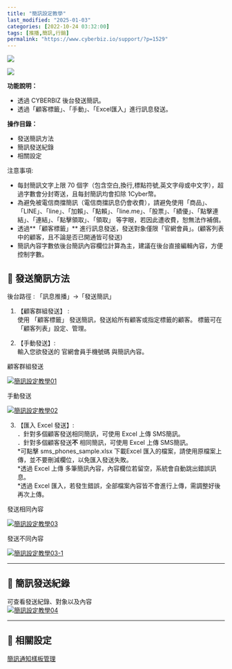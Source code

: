 ```yaml
---
title: "簡訊設定教學"
last_modified: "2025-01-03"
categories: [2022-10-24 03:32:00]
tags: [推播,簡訊,行銷]
permalink: "https://www.cyberbiz.io/support/?p=1529"
---
```


![](https://www.cyberbiz.io/support/wp-content/uploads/適用站別.png)

[![](https://www.cyberbiz.io/support/wp-content/uploads/台灣站.png)](https://www.cyberbiz.io/support/?page_id=2490)

**功能說明：**  

* 透過 CYBERBIZ 後台發送簡訊。
* 透過「顧客標籤」、「手動」、「Excel匯入」進行訊息發送。

**操作目錄：**

* 發送簡訊方法
* 簡訊發送紀錄
* 相關設定

注意事項:  

* 每封簡訊文字上限 70 個字（包含空白,換行,標點符號,英文字母或中文字），超過字數會分封寄送，且每封簡訊均會扣除 1Cyber幣。
* 為避免被電信商擋簡訊（電信商擋訊息仍會收費），請避免使用「商品」、「LINE」、「line」、「加賴」、「點賴」、「line.me」、「股票」、「績優」、「點擊連結」、「連結」、「點擊領取」、「領取」 等字眼，若因此遭收費，恕無法作補償。 
* 透過**「顧客標籤」** 進行訊息發送，發送對象僅限「官網會員」。(顧客列表中的顧客，且不論是否已開通皆可發送)
* 簡訊內容字數依後台簡訊內容欄位計算為主，建議在後台直接編輯內容，方便控制字數。



## 📌 發送簡訊方法


後台路徑 : 「訊息推播」→「發送簡訊」  


1. 【顧客群組發送】 :  
使用 「顧客標籤」 發送簡訊，發送給所有顧客或指定標籤的顧客。 標籤可在「顧客列表」設定、管理。

2. 【手動發送】:  
輸入您欲發送的 官網會員手機號碼 與簡訊內容。

顧客群組發送

[![簡訊設定教學01](https://www.cyberbiz.io/support/wp-content/uploads/簡訊設定教學01.png)](https://www.cyberbiz.io/support/wp-content/uploads/簡訊設定教學01.png)

手動發送

[![簡訊設定教學02](https://www.cyberbiz.io/support/wp-content/uploads/簡訊設定教學02.png)](https://www.cyberbiz.io/support/wp-content/uploads/簡訊設定教學02.png)



3. 【匯入 Excel 發送】:  
．針對多個顧客發送相同簡訊，可使用 Excel 上傳 SMS簡訊。  
．針對多個顧客發送**不** 相同簡訊，可使用 Excel 上傳 SMS簡訊。  
*可點擊 sms_phones_sample.xlsx 下載Excel 匯入的檔案，請使用原檔案上傳，並不要刪減欄位，以免匯入發送失敗。  
*透過 Excel 上傳 多筆簡訊內容，內容欄位若留空，系統會自動跳出錯誤訊息。  
*透過 Excel 匯入，若發生錯誤，全部檔案內容皆不會進行上傳，需調整好後再次上傳。


發送相同內容

[![簡訊設定教學03](https://www.cyberbiz.io/support/wp-content/uploads/簡訊設定教學03.png)](https://www.cyberbiz.io/support/wp-content/uploads/簡訊設定教學03.png)

發送不同內容

[![簡訊設定教學03-1](https://www.cyberbiz.io/support/wp-content/uploads/簡訊設定教學03-1.png)](https://www.cyberbiz.io/support/wp-content/uploads/簡訊設定教學03-1.png)

* * *



## 📌 簡訊發送紀錄


可查看發送紀錄、對象以及內容  
[![簡訊設定教學04](https://www.cyberbiz.io/support/wp-content/uploads/簡訊設定教學04.png)](https://www.cyberbiz.io/support/wp-content/uploads/簡訊設定教學04.png)

* * *

## 📌 相關設定


[簡訊通知樣板管理](https://www.cyberbiz.io/support/?p=5734)  




